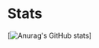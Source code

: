# Stats
[![Anurag's GitHub stats](https://github-readme-stats.vercel.app/api?username=Youssof-Khawaja&count_private=true&hide=issues&show_icons=true&theme=radical&count_private=true)]


